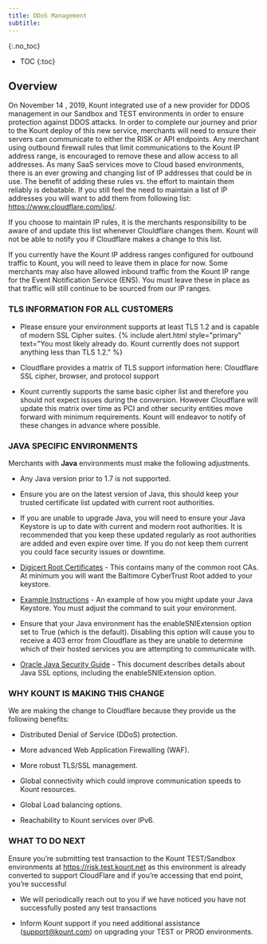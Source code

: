 ```yaml
---
title: DDoS Management  
subtitle: 
---
```


{:.no_toc}
* TOC
{:toc}

## Overview

On November 14 , 2019, Kount integrated use of a new provider for DDOS management in our Sandbox and TEST environments in order to ensure protection against DDOS attacks. In order to complete our journey and prior to the Kount deploy of this new service, merchants will need to ensure their servers can communicate to either the RISK or API endpoints. Any merchant using outbound firewall rules that limit communications to the Kount IP address range, is encouraged to remove these and allow access to all addresses.  As many SaaS services move to Cloud based environments, there is an ever growing and changing list of IP addresses that could be in use.  The benefit of adding these rules vs. the effort to maintain them reliably is debatable. If you still feel the need to maintain a list of IP addresses you will want to add them from following list:  <https://www.cloudflare.com/ips/>. 

If you choose to maintain IP rules, it is the merchants responsibility to be aware of and update this list whenever Clouldflare changes them.  Kount will not be able to notify you if Cloudflare makes a change to this list.
         

If you currently have the Kount IP address ranges configured for outbound traffic to Kount, you will need to leave them in place for now. Some merchants may also have allowed inbound traffic from the Kount IP range for the Event Notification Service (ENS). You must leave these in place as that traffic will still continue to be sourced from our IP ranges.

### TLS INFORMATION FOR ALL CUSTOMERS
* Please ensure your environment supports at least TLS 1.2 and is capable of modern SSL Cipher suites.
{% include alert.html style="primary" text="You most likely already do. Kount currently does not support anything less than TLS 1.2." %}

* Cloudflare provides a matrix of TLS support information here: Cloudflare SSL cipher, browser, and protocol support
* Kount currently supports the same basic cipher list and therefore you should not expect issues during the conversion.  However Cloudflare will update this matrix over time as PCI and other security entities move forward with minimum requirements.  Kount will endeavor to notify of these changes in advance where possible.

### JAVA SPECIFIC ENVIRONMENTS

Merchants with **Java** environments must make the following adjustments.

* Any Java version prior to 1.7 is not supported.

* Ensure you are on the latest version of Java, this should keep your trusted certificate list updated with current root authorities.

* If you are unable to upgrade Java, you will need to ensure your Java Keystore is up to date with current and modern root authorities.  It is recommended that you keep these updated regularly as root authorities are added and even expire over time. If you do not keep them current you could face security issues or downtime.

* [Digicert Root Certificates](https://www.digicert.com/digicert-root-certificates.htm "Digicert") - This contains many of the common root CAs. At minimum you will want the Baltimore CyberTrust Root added to your keystore.

* [Example Instructions](https://knowledge.digicert.com/solution/SO4085.html "Example") - An example of how you might update your Java Keystore. You must adjust the command to suit your environment.

* Ensure that your Java environment has the enableSNIExtension option set to True (which is the default).  Disabling this option will cause you to receive a 403 error from Cloudflare as they are unable to determine which of their hosted services you are attempting to communicate with.

* [Oracle Java Security Guide](https://docs.oracle.com/javase/8/docs/technotes/guides/security/jsse/JSSERefGuide.html#InstallationAndCustomization) - This document describes details about Java SSL options, including the enableSNIExtension option.

### WHY KOUNT IS MAKING THIS CHANGE

We are making the change to Cloudflare because they provide us the following benefits:

* Distributed Denial of Service (DDoS) protection.

* More advanced Web Application Firewalling (WAF).

* More robust TLS/SSL management.

* Global connectivity which could improve communication speeds to Kount resources.

* Global Load balancing options.

* Reachability to Kount services over IPv6.

### WHAT TO DO NEXT

Ensure you’re submitting test transaction to the Kount TEST/Sandbox environments at <https://risk.test.kount.net> as this environment is already converted to support CloudFlare and if you’re accessing that end point, you’re successful

* We will periodically reach out to you if we have noticed you have not successfully posted any test transactions

* Inform Kount support if you need additional assistance (<support@kount.com>) on upgrading your TEST or PROD environments.



